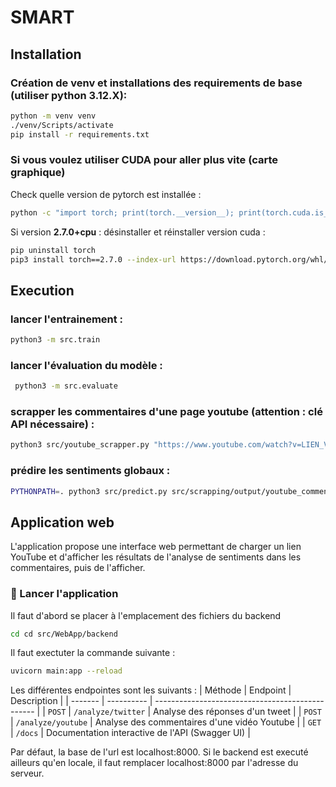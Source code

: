 # SMART

## Installation

### Création de venv et installations des requirements de base (utiliser python 3.12.X):

```bash
python -m venv venv
./venv/Scripts/activate
pip install -r requirements.txt
```

### Si vous voulez utiliser CUDA pour aller plus vite (carte graphique)

Check quelle version de pytorch est installée :

```bash
python -c "import torch; print(torch.__version__); print(torch.cuda.is_available()); print(torch.cuda.device_count())"
```

Si version **2.7.0+cpu** : désinstaller et réinstaller version cuda :

```bash
pip uninstall torch
pip3 install torch==2.7.0 --index-url https://download.pytorch.org/whl/cu128
```

## Execution

### lancer l'entrainement :

```bash
python3 -m src.train
```

### lancer l'évaluation du modèle :

```bash
 python3 -m src.evaluate
```

### scrapper les commentaires d'une page youtube (attention : clé API nécessaire) :

```bash
python3 src/youtube_scrapper.py "https://www.youtube.com/watch?v=LIEN_VIDEO" "API_KEY"
```

### prédire les sentiments globaux :

```bash
PYTHONPATH=. python3 src/predict.py src/scrapping/output/youtube_comments_LIEN_VIDEO.csv
```

## Application web

L'application propose une interface web permettant de charger un lien YouTube et d'afficher les résultats de l'analyse de sentiments dans les commentaires, puis de l'afficher.

### 🚀 Lancer l'application
Il faut d'abord se placer à l'emplacement des fichiers du backend
```bash
cd cd src/WebApp/backend
```
Il faut exectuter la commande suivante :
```bash
uvicorn main:app --reload
```

Les différentes endpointes sont les suivants :
| Méthode | Endpoint           | Description                                      |
| ------- | ----------         | ------------------------------------------------ |
| `POST`  | `/analyze/twitter` | Analyse des réponses d'un tweet                  |
| `POST`  | `/analyze/youtube` | Analyse des commentaires d'une vidéo Youtube     |
| `GET`   | `/docs`            | Documentation interactive de l'API (Swagger UI)  |


Par défaut, la base de l'url est localhost:8000. Si le backend est executé ailleurs qu'en locale, il faut remplacer localhost:8000 par l'adresse du serveur.


